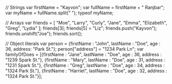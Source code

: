 // Strings
var firstName = "Kayvon";
var fullName = firstName + " Ranjbar";
var myName = fullName.split(" ");
typeof myName;

// Arrays
var friends = [
  "Moe",
  "Larry",
  "Curly",
  "Jane",
  "Emma",
  "Elizabeth",
  "Greg",
  "Lydia"
];
friends[3];
friends[5] = "Liz";
friends.push("Kayvon");
friends.unshift("Joe");
friends.sort();

// Object literals
var person = {firstName : "John", lastName : "Doe", age : 36, address: "Park St."};
person["address"] = "1234 Park Ln";
var familyOfDoes = [{firstName : "Jane", lastName : "Doe", age : 36, address : "1239 Spark St."}, {firstName : "Mary", lastName : "Doe", age : 31, address : "1231 Spark St."}, {firstName : "Greg", lastName : "Doe", age : 34, address : "1324 Park St."}, {firstName : "Harriet", lastName : "Doe", age : 32, address : "1324 Park St."}];